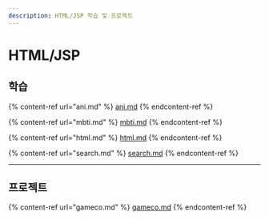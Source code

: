 ```yaml
---
description: HTML/JSP 학습 및 프로젝트
---
```


# HTML/JSP

## 학습

{% content-ref url="ani.md" %}
[ani.md](ani.md)
{% endcontent-ref %}

{% content-ref url="mbti.md" %}
[mbti.md](mbti.md)
{% endcontent-ref %}

{% content-ref url="html.md" %}
[html.md](html.md)
{% endcontent-ref %}

{% content-ref url="search.md" %}
[search.md](search.md)
{% endcontent-ref %}

***

## 프로젝트

{% content-ref url="gameco.md" %}
[gameco.md](gameco.md)
{% endcontent-ref %}
